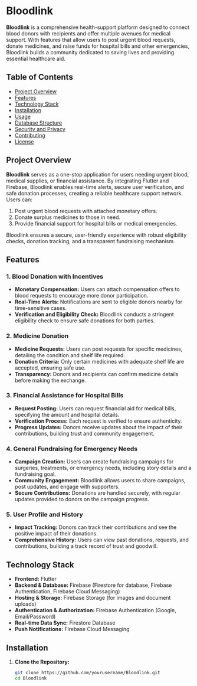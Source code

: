 # Bloodlink

**Bloodlink** is a comprehensive health-support platform designed to connect blood donors with recipients and offer multiple avenues for medical support. With features that allow users to post urgent blood requests, donate medicines, and raise funds for hospital bills and other emergencies, Bloodlink builds a community dedicated to saving lives and providing essential healthcare aid.

## Table of Contents

- [Project Overview](#project-overview)
- [Features](#features)
- [Technology Stack](#technology-stack)
- [Installation](#installation)
- [Usage](#usage)
- [Database Structure](#database-structure)
- [Security and Privacy](#security-and-privacy)
- [Contributing](#contributing)
- [License](#license)

## Project Overview

**Bloodlink** serves as a one-stop application for users needing urgent blood, medical supplies, or financial assistance. By integrating Flutter and Firebase, Bloodlink enables real-time alerts, secure user verification, and safe donation processes, creating a reliable healthcare support network. Users can:

1. Post urgent blood requests with attached monetary offers.
2. Donate surplus medicines to those in need.
3. Provide financial support for hospital bills or medical emergencies.

Bloodlink ensures a secure, user-friendly experience with robust eligibility checks, donation tracking, and a transparent fundraising mechanism.

## Features

### 1. Blood Donation with Incentives

- **Monetary Compensation:** Users can attach compensation offers to blood requests to encourage more donor participation.
- **Real-Time Alerts:** Notifications are sent to eligible donors nearby for time-sensitive cases.
- **Verification and Eligibility Check:** Bloodlink conducts a stringent eligibility check to ensure safe donations for both parties.

### 2. Medicine Donation

- **Medicine Requests:** Users can post requests for specific medicines, detailing the condition and shelf life required.
- **Donation Criteria:** Only certain medicines with adequate shelf life are accepted, ensuring safe use.
- **Transparency:** Donors and recipients can confirm medicine details before making the exchange.

### 3. Financial Assistance for Hospital Bills

- **Request Posting:** Users can request financial aid for medical bills, specifying the amount and hospital details.
- **Verification Process:** Each request is verified to ensure authenticity.
- **Progress Updates:** Donors receive updates about the impact of their contributions, building trust and community engagement.

### 4. General Fundraising for Emergency Needs

- **Campaign Creation:** Users can create fundraising campaigns for surgeries, treatments, or emergency needs, including story details and a fundraising goal.
- **Community Engagement:** Bloodlink allows users to share campaigns, post updates, and engage with supporters.
- **Secure Contributions:** Donations are handled securely, with regular updates provided to donors on the campaign progress.

### 5. User Profile and History

- **Impact Tracking:** Donors can track their contributions and see the positive impact of their donations.
- **Comprehensive History:** Users can view past donations, requests, and contributions, building a track record of trust and goodwill.

## Technology Stack

- **Frontend:** Flutter
- **Backend & Database:** Firebase (Firestore for database, Firebase Authentication, Firebase Cloud Messaging)
- **Hosting & Storage:** Firebase Storage (for images and document uploads)
- **Authentication & Authorization:** Firebase Authentication (Google, Email/Password)
- **Real-time Data Sync:** Firestore Database
- **Push Notifications:** Firebase Cloud Messaging

## Installation

1. **Clone the Repository:**
   ```bash
   git clone https://github.com/yourusername/Bloodlink.git
   cd Bloodlink
   ```
